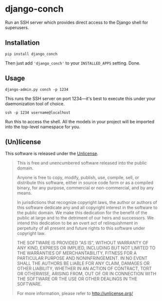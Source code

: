# django-conch

Run an SSH server which provides direct access to the Django shell for
superusers.


## Installation

    pip install django_conch

Then just add `'django_conch'` to your `INSTALLED_APPS` setting. Done.


## Usage

    django-admin.py conch -p 1234

This runs the SSH server on port 1234—it's best to execute this under your
daemonization tool of choice.

    ssh -p 1234 username@localhost

Run this to access the shell. All the models in your project will be imported
into the top-level namespace for you.


## (Un)license

This software is released under the [Unlicense](http://unlicense.org/).

> This is free and unencumbered software released into the public domain.
> 
> Anyone is free to copy, modify, publish, use, compile, sell, or
> distribute this software, either in source code form or as a compiled
> binary, for any purpose, commercial or non-commercial, and by any
> means.
> 
> In jurisdictions that recognize copyright laws, the author or authors
> of this software dedicate any and all copyright interest in the
> software to the public domain. We make this dedication for the benefit
> of the public at large and to the detriment of our heirs and
> successors. We intend this dedication to be an overt act of
> relinquishment in perpetuity of all present and future rights to this
> software under copyright law.
> 
> THE SOFTWARE IS PROVIDED "AS IS", WITHOUT WARRANTY OF ANY KIND,
> EXPRESS OR IMPLIED, INCLUDING BUT NOT LIMITED TO THE WARRANTIES OF
> MERCHANTABILITY, FITNESS FOR A PARTICULAR PURPOSE AND NONINFRINGEMENT.
> IN NO EVENT SHALL THE AUTHORS BE LIABLE FOR ANY CLAIM, DAMAGES OR
> OTHER LIABILITY, WHETHER IN AN ACTION OF CONTRACT, TORT OR OTHERWISE,
> ARISING FROM, OUT OF OR IN CONNECTION WITH THE SOFTWARE OR THE USE OR
> OTHER DEALINGS IN THE SOFTWARE.
>
> For more information, please refer to <http://unlicense.org/>
